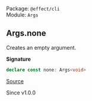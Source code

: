 Package: `@effect/cli`<br />
Module: `Args`<br />

## Args.none

Creates an empty argument.

**Signature**

```ts
declare const none: Args<void>
```

[Source](https://github.com/Effect-TS/effect/tree/main/packages/cli/src/Args.ts#L362)

Since v1.0.0